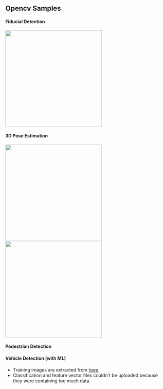 ## Opencv Samples

#### Fiducial Detection

<img src="https://github.com/ozcanovunc/opencv/blob/master/results/fiducial-detection00.jpg" width="300">

#### 3D Pose Estimation

<img src="https://github.com/ozcanovunc/opencv/blob/master/results/3d-pose-estimation00.jpg" width="300">

<img src="https://github.com/ozcanovunc/opencv/blob/master/results/3d-pose-estimation01.jpg" width="300">

#### Pedestrian Detection

#### Vehicle Detection (with ML)

- Training images are extracted from [here](https://www.youtube.com/watch?v=PNCJQkvALVc).
- Classification and feature vector files couldn't be uploaded because they were containing too much data.
